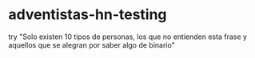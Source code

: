 # adventistas-hn-testing

try "Solo existen 10 tipos de personas, los que no entienden esta frase y aquellos que se alegran por saber algo de binario"